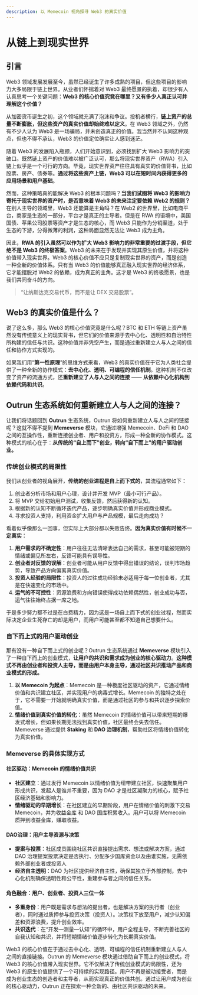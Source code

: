 ```yaml
---
description: 以 Memecoin 视角探寻 Web3 的真实价值
---
```


# 从链上到现实世界

## **引言**

Web3 领域发展发展至今，虽然已经诞生了许多成熟的项目，但这些项目的影响力大多局限于链上世界。从业者们怀揣着对 Web3 最终愿景的执着，却很少有人认真思考一个关键问题：**Web3 的核心价值究竟在哪里？又有多少人真正认可并理解这个价值？**

从加密货币诞生之初，这个领域就充满了泡沫和争议。投机者横行，**链上资产的总量不断膨胀，但这些资产的真实价值却始终难以定义**。在 Web3 领域之外，仍然有不少人认为 Web3 是一场骗局，并未创造真正的价值。我当然并不认同这种观点，但也不得不承认，Web3 的价值定位确实让人感到迷茫。

随着 Web3 的发展陷入瓶颈，人们开始意识到，必须找到扩大 Web3 影响力的突破口。既然链上资产的价值难以被广泛认可，那么将现实世界资产（RWA）引入链上似乎是一个可行的方向。毕竟，现实世界资产往往具有真实的价值背书，比如股票、房产、债券等。**通过将这些资产上链，Web3 可以在短时间内获得更多的应用场景和用户基础**。

然而，这种策略真的能解决 Web3 的根本问题吗？**当我们试图将 Web3 的影响力寄托于现实世界的资产时，是否意味着 Web3 的未来注定要依赖 Web2 的规则？**&#x5728;别人主导的领域里，Web3 还能算是主角吗？在 Web2 的世界里，比如电商平台，商家是生态的一部分，平台才是真正的主导者。但是在 RWA 的语境中，美国国债、苹果公司股票等资产才是生态的核心，而 Web3 只能作为分销渠道，处于生态的下游，分得微薄的利润，这种局面显然无法让 Web3 成为主角。

因此，**RWA 的引入虽然可以作为扩大 Web3 影响力的非常重要的过渡手段，但它绝不是 Web3 的终极答案**。Web3 的未来在于发现并实现其原生价值，并将这种价值带入现实世界。Web3 的核心价值不应只是复制现实世界的资产，而是创造一种全新的价值体系。只有当 Web3 的价值能够真正融入现实世界的经济体系，它才能摆脱对 Web2 的依赖，成为真正的主角。这才是 Web3 的终极愿景，也是我们共同奋斗的方向。

> “让纳斯达克交易代币，而不是让 DEX 交易股票”。

## **Web3 的真实价值是什么？**

说了这么多，那么 Web3 的核心价值究竟是什么呢？BTC 和 ETH 等链上资产虽然没有传统意义上的现实背书，但它们的价值来源于去中心化、透明性和自治特性所构建的信任与共识。这种价值并非凭空产生，而是通过重新建立人与人之间的信任和协作方式实现的。

如果我们用“**第一性原理**”的思维方式来看，Web3 的真实价值在于它为人类社会提供了一种全新的协作模式：**去中心化、透明、可编程的信任机制**。这种机制不仅改变了资产的流通方式，还**重新建立了人与人之间的连接** —— **从依赖中心化机构到依赖代码和共识**。

## **Outrun 生态系统如何重新建立人与人之间的连接？**

让我们将话题回到 **Outrun** 生态系统，Outrun 将如何重新建立人与人之间的链接呢？这就不得不提到 **Memeverse** 模块，它通过增强 Memecoin、DeFi 和 DAO 之间的互操作性，重新连接创业者、用户和投资方，形成一种全新的协作模式。这种模式的核心在于：**从传统的“自上而下”创业，转向“自下而上”的用户驱动创业。**

### **传统创业模式的局限性**

我们从创业者的视角展开，**传统的创业进程是自上而下式的**，其流程通常如下：

1. 创业者分析市场和用户心理，设计并开发 MVP（最小可行产品）。
2. 将 MVP 交给初始用户测试，收集反馈，然后获得新的认知。
3. 根据新的认知不断循环迭代产品，逐步明确真实价值并形成商业模式。
4. 寻求投资人支持，利用资金扩大用户与产品规模，最后走向成功？

看着似乎像那么一回事，但实际上大部分都以失败告终。**因为真实价值有时候不一定真实**：

1. **用户需求的不确定性**：用户往往无法清晰表达自己的需求，甚至可能被短期的情绪或偏见所左右，反馈可能具有误导性。
2. **创业者对反馈的误解**：创业者可能从用户反馈中得出错误的结论，误判市场趋势，导致产品方向偏离真实价值。
3. **投资人经验的局限性**：投资人的过往成功经验未必适用于每一位创业者，尤其是在快速变化的市场中。
4. **运气的不可控性**：资源浪费和方向错误使得成功依赖偶然性，创业成功与否，运气往往始终占据一席之地。

于是多少努力都不过是在白费精力，因为这是一场自上而下式的创业过程，然而实际决定企业生死存亡的却是用户，而用户可能甚至都不知道自己想要什么。

### **自下而上式的用户驱动创业**

那有没有一种自下而上式的创业呢？Outrun 生态系统通过 **Memeverse** 模块引入了一种自下而上的创业模式，**让用户的共识和需求成为创业的核心驱动力**。**这种模式不再由创业者和投资人主导，而是由用户本身主导，通过社区共识推动产品和商业模式的形成。**

1. **以 Memecoin 为起点**：Memecoin 是一种极度社区驱动的资产，它通过情绪价值和共识建立社区，并实现用户的病毒式增长。Memecoin 的独特之处在于，它不需要一开始就明确真实价值，而是通过社区的参与和共识逐步探索价值。
2. **情绪价值到真实价值的转化**：虽然 Memecoin 的情绪价值可以带来短期的爆发式增长，但如果长期无法找到真实价值，社区最终会失去信任。Memeverse 通过提供 **Staking** 和 **DAO 治理机制**，帮助社区将情绪价值转化为真实价值。

### **Memeverse** **的具体实现方式**

#### **社区驱动：Memecoin 的情绪价值共识**

* **社区建立**：通过发行 Memecoin 以情绪价值为纽带建立社区，快速聚集用户形成共识，发起人是谁并不重要，因为 DAO 才是社区凝聚力的核心，赋予社区经济基础和影响力。
* **情绪驱动的早期增长**：在社区建立的早期阶段，用户在情绪价值的刺激下交易 Memecoin，并为收益金库 和 DAO 国库积累收入。用户可以将 Memecoin 质押到收益金库，赚取收益。

#### **DAO治理：用户主导资源与决策**

* **提案与投票**：社区成员围绕社区共识直接提出需求、想法或解决方案，通过 DAO 治理提案投票决定是否执行、分配多少国库资金以及由谁实施，无需依赖外部创业者或投资人
* **经济自主透明**：DAO 为社区提供经济自主性，确保其独立于外部控制，去中心化机制确保透明性和公平性，重建参与者之间的信任关系。

#### **角色融合：用户、创业者、投资人三位一体**

* **多重身份**：用户既是需求与想法的提出者，也是解决方案的执行者（创业者），同时通过质押参与投资决策（投资人）。决策权下放至用户，减少认知偏差和资源浪费，提升创业效率。
* **共识迭代**：在“开发—测量—认知”的循环中，用户全程主导，不断完善社区的自我认知和共识，并将短期情绪价值逐步转化为长期真实价值。

Web3 的核心价值在于通过去中心化、透明、可编程的信任机制重新建立人与人之间的直接链接。Outrun 的 Memeverse 模块通过借助自下而上的创业模式，将 Web3 的核心价值带入现实世界。它不仅解决了传统创业模式的局限性，还为 Web3 的原生价值提供了一个可持续的实现路径。用户不再是被动接受者，而是成为创业生态的创造者和主导者，从而实现真正的价值共创。通过让用户成为创业的核心驱动力，Outrun 正在探索一种全新的、由社区共识驱动的未来。
